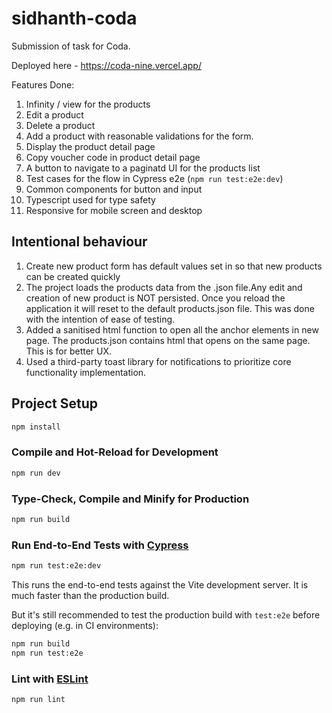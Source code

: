 # sidhanth-coda

Submission of task for Coda.

Deployed here - https://coda-nine.vercel.app/

Features Done:

1. Infinity / view for the products
2. Edit a product
3. Delete a product
4. Add a product with reasonable validations for the form.
5. Display the product detail page
6. Copy voucher code in product detail page
7. A button to navigate to a paginatd UI for the products list
8. Test cases for the flow in Cypress e2e (`npm run test:e2e:dev`)
9. Common components for button and input
10. Typescript used for type safety
11. Responsive for mobile screen and desktop

## Intentional behaviour

1. Create new product form has default values set in so that new products can be created quickly
2. The project loads the products data from the .json file.Any edit and creation of new product is NOT persisted. Once you reload the application it will reset to the default products.json file. This was done with the intention of ease of testing.
3. Added a sanitised html function to open all the anchor elements in new page. The products.json contains html that opens on the same page. This is for better UX.
4. Used a third-party toast library for notifications to prioritize core functionality implementation.

## Project Setup

```sh
npm install
```

### Compile and Hot-Reload for Development

```sh
npm run dev
```

### Type-Check, Compile and Minify for Production

```sh
npm run build
```

### Run End-to-End Tests with [Cypress](https://www.cypress.io/)

```sh
npm run test:e2e:dev
```

This runs the end-to-end tests against the Vite development server.
It is much faster than the production build.

But it's still recommended to test the production build with `test:e2e` before deploying (e.g. in CI environments):

```sh
npm run build
npm run test:e2e
```

### Lint with [ESLint](https://eslint.org/)

```sh
npm run lint
```
